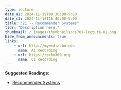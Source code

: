 ```yaml
---
type: lecture
date_a1: 2024-11-19T09:30:00-5:00
date_c1: 2024-11-18T16:40:00-5:00
title: "21 -- Recommender Systems"
tldr: "Description here."
thumbnail: /_images/thumbnails/ds701-lecture-01.png
hide_from_announcments: true
links: 
    - url: http://mymedia.bu.edu
      name: A1 Recording
    - url: https://echo360.org
      name: C1 Recording
---
```


**Suggested Readings:**
- [Recommender Systems](https://tools4ds.github.io/DS701-Course-Notes/20-Recommender-Systems.html)

